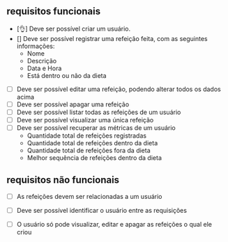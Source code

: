 ## requisitos funcionais
- [👌] Deve ser possível criar um usuário.
- [] Deve ser possível registrar uma refeição feita, com as seguintes informações:
  - Nome
  - Descrição
  - Data e Hora
  - Está dentro ou não da dieta
- [ ] Deve ser possível editar uma refeição, podendo alterar todos os dados acima
- [ ] Deve ser possível apagar uma refeição
- [ ] Deve ser possível listar todas as refeições de um usuário
- [ ] Deve ser possível visualizar uma única refeição
- [ ] Deve ser possível recuperar as métricas de um usuário
  - Quantidade total de refeições registradas
  - Quantidade total de refeições dentro da dieta
  - Quantidade total de refeições fora da dieta
  - Melhor sequência de refeições dentro da dieta

## requisitos não funcionais
- [ ] As refeições devem ser relacionadas a um usuário
- [ ] Deve ser possível identificar o usuário entre as requisições
- [ ] O usuário só pode visualizar, editar e apagar as refeições o qual ele criou

